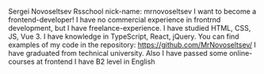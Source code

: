 Sergei Novoseltsev
Rsschool nick-name: mrnovoseltsev
I want to become a frontend-developer! I have no commercial experience in frontrnd development, but I have freelance-experience.
I have studied HTML, CSS, JS, Vue 3. I have knowledge in TypeScript, React, jQuery.
You can find examples of my code in the repository: https://github.com/MrNovoseltsev/
I have graduated from technical university. Also I have passed some online-courses at frontend
I have B2 level in English